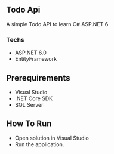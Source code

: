 ## Todo Api

A simple Todo API to learn C# ASP.NET 6

### Techs

- ASP.NET 6.0
- EntityFramework

## Prerequirements

- Visual Studio
- .NET Core SDK
- SQL Server

## How To Run

- Open solution in Visual Studio
- Run the application.
